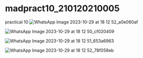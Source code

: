# madpract10_210120210005
practical 10
![WhatsApp Image 2023-10-29 at 18 12 52_a0e060af](https://github.com/Shabnam5394/madpract10_210120210005/assets/98177656/60474893-0009-4832-be1a-af702bb5b0ab)

![WhatsApp Image 2023-10-29 at 18 12 50_cf020409](https://github.com/Shabnam5394/madpract10_210120210005/assets/98177656/f1eddd79-1830-4faa-b06a-b8327f267b8e)

![WhatsApp Image 2023-10-29 at 18 12 51_653a6963](https://github.com/Shabnam5394/madpract10_210120210005/assets/98177656/9d4a48a8-5a5f-41de-8ecf-05c739df1351)

![WhatsApp Image 2023-10-29 at 18 12 52_78f058eb](https://github.com/Shabnam5394/madpract10_210120210005/assets/98177656/99569914-6f33-4b63-b228-3666290940c3)
